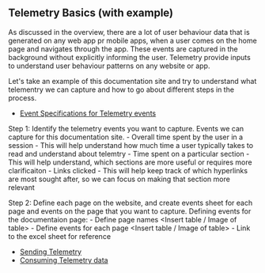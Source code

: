 ## Telemetry Basics (with example)

As discussed in the overview, there are a lot of user behaviour data that is generated on any web app pr mobile apps, when a user comes on the home page and navigates through the app. These events are captured in the background without explicitly informing the user. Telemetry provide inputs to understand user behaviour patterns on any website or app.

Let's take an example of this documentation site and try to understand what telementry we can capture and how to go about different steps in the process.

- [Event Specifications for Telemetry events](http://docs.sunbird.org/latest/developer-docs/telemetry/specification/#events-specs)

Step 1: Identify the telemetry events you want to capture.
Events we can capture for this documentation site.
     - Overall time spent by the user in a session - This will help understand how much time a user typically takes to read and understand about telemtry 
     - Time spent on a particular section - This will help understand, which sections are more useful or requires more clarificaiton
     - Links clicked - This will help keep track of which hyperlinks are most sought after, so we can focus on making that section more relevant

Step 2: Define each page on the website, and create events sheet for each page and events on the page that you want to capture.
Defining events for the documentaion page:
     - Define page names
     <Insert table / Image of table>
     - Define events for each page
     <Insert table / Image of table>
     - Link to the excel sheet for reference
     
- [Sending Telemetry](http://docs.sunbird.org/latest/developer-docs/telemetry/sending_telemetry/)
- [Consuming Telemetry data](http://docs.sunbird.org/latest/developer-docs/telemetry/consuming_telemetry/)
